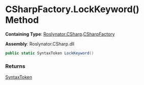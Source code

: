 # CSharpFactory\.LockKeyword\(\) Method

**Containing Type**: [Roslynator.CSharp](../../README.md)\.[CSharpFactory](../README.md)

**Assembly**: Roslynator\.CSharp\.dll

```csharp
public static SyntaxToken LockKeyword()
```

### Returns

[SyntaxToken](https://docs.microsoft.com/en-us/dotnet/api/microsoft.codeanalysis.syntaxtoken)


